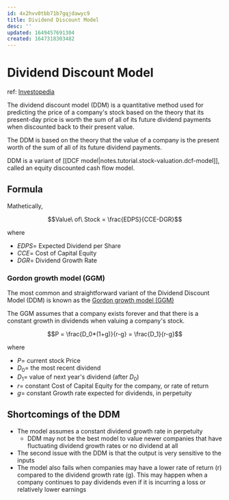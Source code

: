 ```yaml
---
id: 4x2hvv0tbb71b7gqjdawyc9
title: Dividend Discount Model
desc: ''
updated: 1649457691304
created: 1647318303482
---
```

# Dividend Discount Model
ref: [Investopedia](https://www.investopedia.com/terms/d/ddm.asp)

The dividend discount model (DDM) is a quantitative method used for predicting the price of a company's stock based on the theory that its present-day price is worth the sum of all of its future dividend payments when discounted back to their present value.

The DDM is based on the theory that the value of a company is the present worth of the sum of all of its future dividend payments.

DDM is a variant of [[DCF model|notes.tutorial.stock-valuation.dcf-model]], called an equity discounted cash flow model.

## Formula
Mathetically, 

$$Value\ of\ Stock = \frac{EDPS}{CCE-DGR}$$

where
- $EDPS =$ Expected Dividend per Share
- $CCE =$ Cost of Capital Equity
- $DGR =$ Dividend Growth Rate

### Gordon growth model (GGM)
The most common and straightforward variant of the Dividend Discount Model (DDM) is known as the [Gordon growth model (GGM)]((https://www.investopedia.com/terms/g/gordongrowthmodel.asp))

The GGM assumes that a company exists forever and that there is a constant growth in dividends when valuing a company's stock.

$$P = \frac{D_0*(1+g)}{r-g} = \frac{D_1}{r-g}$$

where
- $P =$ current stock Price
- $D_0 =$ the most recent dividend
- $D_1 =$ value of next year's dividend (after $D_0$)
- $r =$ constant Cost of Capital Equity for the company, or rate of return
- $g =$ constant Growth rate expected for dividends, in perpetuity

## Shortcomings of the DDM
- The model assumes a constant dividend growth rate in perpetuity
  - DDM may not be the best model to value newer companies that have fluctuating dividend growth rates or no dividend at all
- The second issue with the DDM is that the output is very sensitive to the inputs
- The model also fails when companies may have a lower rate of return (r) compared to the dividend growth rate (g). This may happen when a company continues to pay dividends even if it is incurring a loss or relatively lower earnings

